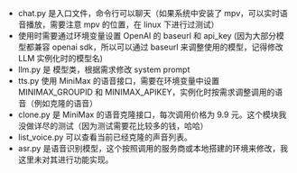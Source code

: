 - chat.py 是入口文件，命令行可以聊天（如果系统中安装了 mpv，可以实时语音播放，需要注意 mpv 的位置，在 linux 下进行过测试）
- 使用时需要通过环境变量设置 OpenAI 的 baseurl 和 api_key (因为大部分模型都兼容 openai sdk，所以可以通过 baseurl 来调整使用的模型，记得修改 LLM 实例化时的模型名)
- llm.py 是 模型类，根据需求修改 system prompt
- tts.py 使用 MiniMax 的语音接口，需要在环境变量中设置 MINIMAX_GROUPID 和 MINIMAX_APIKEY，实例化时按需求调整调用的语音（例如克隆的语音）
- clone.py 是 MiniMax 的语音克隆接口，每次调用价格为 9.9 元。这个模块我没做详尽的测试（因为测试需要花比较多的钱，哈哈）
- list_voice.py 可以查看当前已经克隆的声音列表。
- asr.py 是语音识别模型，这个按照调用的服务商或本地搭建的环境来修改，我这里未对其进行功能实现。